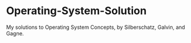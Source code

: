 # Operating-System-Solution
My solutions to Operating System Concepts, by Silberschatz, Galvin, and Gagne.
